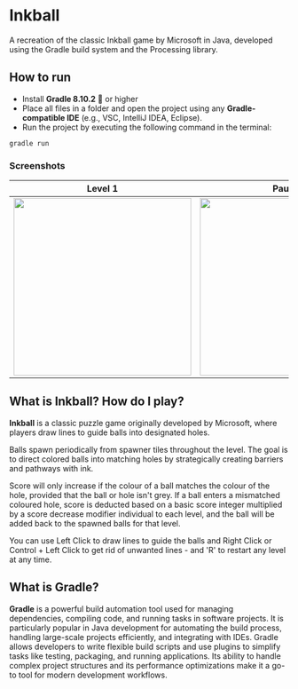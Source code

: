 # Inkball
A recreation of the classic Inkball game by Microsoft in Java, developed using the Gradle build system and the Processing library.

## How to run
* Install **Gradle 8.10.2** 🐘 or higher
* Place all files in a folder and open the project using any **Gradle-compatible IDE** (e.g., VSC, IntelliJ IDEA, Eclipse).
* Run the project by executing the following command in the terminal:
```
gradle run
```

### Screenshots
Level 1 | Paused | Level Won
:-:|:-:|:-:
<img src="https://github.com/user-attachments/assets/c5856684-4db4-46ac-864a-149ddae47e9e" width="320"/> | <img src="https://github.com/user-attachments/assets/adafa839-7eeb-462c-903c-36be8ee342ea" width="320"/> | <img src="https://github.com/user-attachments/assets/e809a6fd-892a-41c9-bdfb-87a3d9139d09" width="320"/>

## What is Inkball? How do I play?
**Inkball** is a classic puzzle game originally developed by Microsoft, where players draw lines to guide balls into designated holes.

Balls spawn periodically from spawner tiles throughout the level. The goal is to direct colored balls into matching holes by strategically creating barriers and pathways with ink.

Score will only increase if the colour of a ball matches the colour of the hole, provided that the ball or hole isn't grey. If a ball enters a mismatched coloured hole, score is deducted based on a basic score integer multiplied by a score decrease modifier individual to each level, and the ball will be added back to the spawned balls for that level.

You can use Left Click to draw lines to guide the balls and Right Click or Control + Left Click to get rid of unwanted lines - and 'R' to restart any level at any time.

## What is Gradle?
**Gradle** is a powerful build automation tool used for managing dependencies, compiling code, and running tasks in software projects. It is particularly popular in Java development for automating the build process, handling large-scale projects efficiently, and integrating with IDEs. Gradle allows developers to write flexible build scripts and use plugins to simplify tasks like testing, packaging, and running applications. Its ability to handle complex project structures and its performance optimizations make it a go-to tool for modern development workflows.

